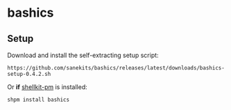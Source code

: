 # bashics

## Setup

Download and install the self-extracting setup script:

    https://github.com/sanekits/bashics/releases/latest/downloads/bashics-setup-0.4.2.sh

Or **if** [shellkit-pm](https://github.com/sanekits/shellkit-pm) is installed:

    shpm install bashics

##
